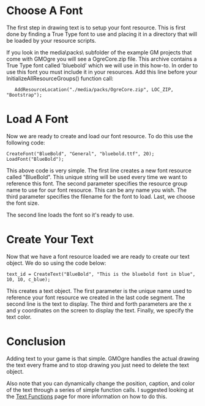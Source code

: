 # Choose A Font #
The first step in drawing text is to setup your font resource.  This is first done by finding a True Type font to use and placing it in a directory that will be loaded by your resource scripts.

If you look in the media\packs\ subfolder of the example GM projects that come with GMOgre you will see a OgreCore.zip file.  This archive contains a True Type font called 'bluebold' which we will use in this how-to.  In order to use this font you must include it in your resources.  Add this line before your InitializeAllResourceGroups() function call:
```
   AddResourceLocation("./media/packs/OgreCore.zip", LOC_ZIP, "Bootstrap");
```

# Load A Font #
Now we are ready to create and load our font resource.  To do this use the following code:
```
CreateFont("BlueBold", "General", "bluebold.ttf", 20);
LoadFont("BlueBold");
```
This above code is very simple.  The first line creates a new font resource called "BlueBold".  This unique string will be used every time we want to reference this font.  The second parameter specifies the resource group name to use for our font resource.  This can be any name you wish.  The third parameter specifies the filename for the font to load.  Last, we choose the font size.

The second line loads the font so it's ready to use.

# Create Your Text #
Now that we have a font resource loaded we are ready to create our text object.  We do so using the code below:
```
text_id = CreateText("BlueBold", "This is the bluebold font in blue", 10, 10, c_blue);
```
This creates a text object.  The first parameter is the unique name used to reference your font resource we created in the last code segment.  The second line is the text to display.  The third and forth parameters are the x and y coordinates on the screen to display the text.  Finally, we specify the text color.

# Conclusion #
Adding text to your game is that simple. GMOgre handles the actual drawing the text every frame and to stop drawing you just need to delete the text object.

Also note that you can dynamically change the position, caption, and color of the text through a series of simple function calls.  I suggested looking at the [Text Functions](TextFunctions.md) page for more information on how to do this.